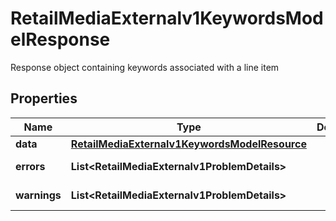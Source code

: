 

# RetailMediaExternalv1KeywordsModelResponse

Response object containing keywords associated with a line item

## Properties

| Name | Type | Description | Notes |
|------------ | ------------- | ------------- | -------------|
|**data** | [**RetailMediaExternalv1KeywordsModelResource**](RetailMediaExternalv1KeywordsModelResource.md) |  |  [optional] |
|**errors** | **List&lt;RetailMediaExternalv1ProblemDetails&gt;** |  |  [optional] [readonly] |
|**warnings** | **List&lt;RetailMediaExternalv1ProblemDetails&gt;** |  |  [optional] [readonly] |



